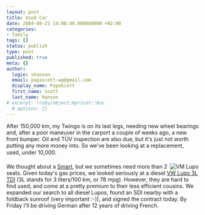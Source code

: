 ```yaml
---
layout: post
title: Used Car
date: 2004-08-21 14:08:49.000000000 +02:00
categories:
- family
tags: []
status: publish
type: post
published: true
meta: {}
author:
  login: shanson
  email: papascott-wp@gmail.com
  display_name: PapaScott
  first_name: Scott
  last_name: Hanson
# excerpt: !ruby/object:Hpricot::Doc
  # options: {}
---
```

<p>After 150,000 km, my Twingo is on its last legs, needing new wheel bearings and, after a poor maneuver in the carport a couple of weeks ago, a new front bumper. Oil and TÜV inspection are also due, but it's just not worth putting any more money into. So we've been looking at a replacement, used, under 10,000.</p>
<p><img src="http://www.papascott.de/fotos/lupo.jpeg" alt="VM Lupo" align="right" /> We thought about a <a href="http://www.smart.com/">Smart</a>, but we sometimes need more than 2 seats. Given today's gas prices, we looked seriously at a diesel <a href="http://www.lupousa.com/">VW Lupo 3L TDI</a> (3L stands for 3 liters/100 km, or 78 mpg). However, they are hard to find used, and come at a pretty premium to their less efficient cousins. We expanded our search to all diesel Lupos, found an SDI nearby with a foldback sunroof (very important :-)), and signed the contract today. By Friday I'll be driving German after 12 years of driving French.</p>
